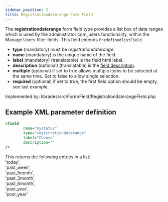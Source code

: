 ```yaml
---
sidebar_position: 2
title: Registrationdaterange Form Field
---
```


The **registrationdaterange** form field type provides a list box of date ranges which is used by the administrator com_users functionality, within the Manage Users filter fields. This field extends `PredefinedlistField`.

- **type** (mandatory) must be *registrationdaterange*.
- **name** (mandatory) is the unique name of the field.
- **label** (mandatory) (translatable) is the field html label.
- **description** (optional) (translatable) is the [field description](../standard-form-field-attributes.md#description).
- **multiple** (optional) if set to true allows multiple items to be selected at the same time. Set to false to allow single selection.
- **required** (optional) if set to true, the first field option should be empty, see last example.

Implemented by: libraries/src/Form/Field/RegistrationdaterangeField.php

## Example XML parameter definition

```xml
<field
        name="mystatus" 
        type="registrationdaterange"
        label="Choose" 
        description=""
/>
```

This returns the following entries in a list:  
'today',  
'past_week',  
'past_1month',   
'past_3month',  
'past_6month',  
'past_year',  
'post_year'